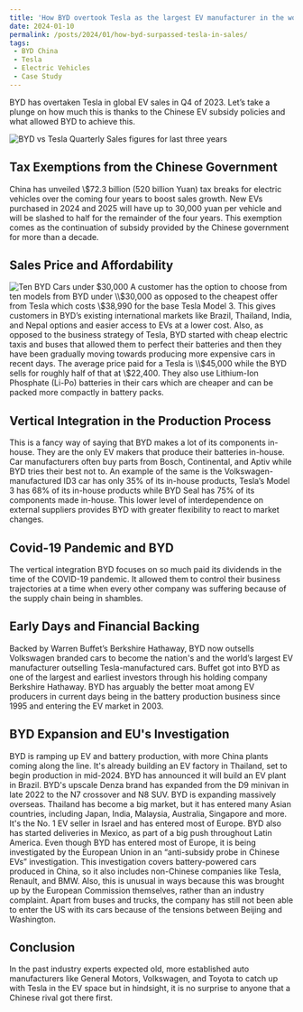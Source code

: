 ```yaml
---
title: 'How BYD overtook Tesla as the largest EV manufacturer in the world!!'
date: 2024-01-10 
permalink: /posts/2024/01/how-byd-surpassed-tesla-in-sales/
tags:
 - BYD China
 - Tesla
 - Electric Vehicles
 - Case Study
---
```

 
BYD has overtaken Tesla in global EV sales in Q4 of 2023. Let’s take a plunge on how much this is thanks to the Chinese EV subsidy policies and what allowed BYD to achieve this.

![](https://itsplawan.github.io/images/BYD/quarterly_sales.jpeg "BYD vs Tesla Quarterly Sales figures for last three years")

Tax Exemptions from the Chinese Government
------
China has unveiled \\$72.3 billion (520 billion Yuan) tax breaks for electric vehicles over the coming four years to boost sales growth.
New EVs purchased in 2024 and 2025 will have up to 30,000 yuan per vehicle and will be slashed to half for the remainder of the four years.
This exemption comes as the continuation of subsidy provided by the Chinese government for more than a decade.

Sales Price and Affordability
------
![](https://itsplawan.github.io/images/BYD/Sales_Price_Chart.png "Ten BYD Cars under $30,000")
A customer has the option to choose from ten models from BYD under \\$30,000 as opposed to the cheapest offer from Tesla which costs \\$38,990 for the base Tesla Model 3. This gives customers in BYD’s existing international markets like Brazil, Thailand, India, and Nepal options and easier access to EVs at a lower cost.
Also, as opposed to the business strategy of Tesla, BYD started with cheap electric taxis and buses that allowed them to perfect their batteries and then they have been gradually moving towards producing more expensive cars in recent days.
The average price paid for a Tesla is \\$45,000 while the BYD sells for roughly half of that at \\$22,400.
They also use Lithium-Ion Phosphate (Li-Po) batteries in their cars which are cheaper and can be packed more compactly in battery packs.


Vertical Integration in the Production Process
------
This is a fancy way of saying that BYD makes a lot of its components in-house. They are the only EV makers that produce their batteries in-house.
Car manufacturers often buy parts from Bosch, Continental, and Aptiv while BYD tries their best not to. An example of the same is the Volkswagen-manufactured ID3 car has only 35% of its in-house products, Tesla’s Model 3 has 68% of its in-house products while BYD Seal has 75% of its components made in-house.
This lower level of interdependence on external suppliers provides BYD with greater flexibility to react to market changes.


Covid-19 Pandemic and BYD
------
The vertical integration BYD focuses on so much paid its dividends in the time of the COVID-19 pandemic. It allowed them to control their business trajectories at a time when every other company was suffering because of the supply chain being in shambles.


Early Days and Financial Backing
------
Backed by Warren Buffet’s Berkshire Hathaway, BYD now outsells Volkswagen branded cars to become the nation's and the world’s largest EV manufacturer outselling Tesla-manufactured cars. Buffet got into BYD as one of the largest and earliest investors through his holding company Berkshire Hathaway. BYD has arguably the better moat among EV producers in current days being in the battery production business since 1995 and entering the EV market in 2003.


BYD Expansion and EU's Investigation
------
BYD is ramping up EV and battery production, with more China plants coming along the line. It's already building an EV factory in Thailand, set to begin production in mid-2024. BYD has announced it will build an EV plant in Brazil.
BYD's upscale Denza brand has expanded from the D9 minivan in late 2022 to the N7 crossover and N8 SUV.
BYD is expanding massively overseas. Thailand has become a big market, but it has entered many Asian countries, including Japan, India, Malaysia, Australia, Singapore and more. It's the No. 1 EV seller in Israel and has entered most of Europe. BYD also has started deliveries in Mexico, as part of a big push throughout Latin America.
Even though BYD has entered most of Europe, it is being investigated by the European Union in an “anti-subsidy probe in Chinese EVs” investigation. This investigation covers battery-powered cars produced in China, so it also includes non-Chinese companies like Tesla, Renault, and BMW. Also, this is unusual in ways because this was brought up by the European Commission themselves, rather than an industry complaint.
Apart from buses and trucks, the company has still not been able to enter the US with its cars because of the tensions between Beijing and Washington.


Conclusion
------
In the past industry experts expected old, more established auto manufacturers like General Motors, Volkswagen, and Toyota to catch up with Tesla in the EV space but in hindsight, it is no surprise to anyone that a Chinese rival got there first.
